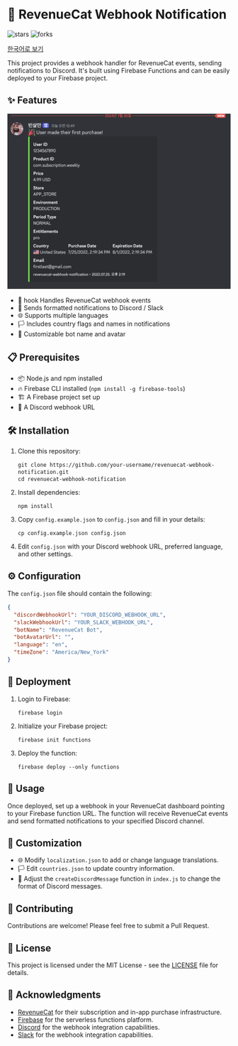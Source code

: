 # 🚀 RevenueCat Webhook Notification

![stars](https://img.shields.io/github/stars/techinpark/revenuecat-webhook-notification)
![forks](https://img.shields.io/github/forks/techinpark/revenuecat-webhook-notification?style=social)

[한국어로 보기](./README_KO.md)

This project provides a webhook handler for RevenueCat events, sending notifications to Discord. It's built using Firebase Functions and can be easily deployed to your Firebase project.

## ✨ Features
![](.github/images/screenshot.png)

- 🚀 hook Handles RevenueCat webhook events
- 💬 Sends formatted notifications to Discord / Slack
- 🌐 Supports multiple languages
- 🏳️ Includes country flags and names in notifications
- 🤖 Customizable bot name and avatar

## 📋 Prerequisites

- 📦 Node.js and npm installed
- 🔥 Firebase CLI installed (`npm install -g firebase-tools`)
- 🏗️ A Firebase project set up
- 🔗 A Discord webhook URL

## 🛠️ Installation

1. Clone this repository:
   ```
   git clone https://github.com/your-username/revenuecat-webhook-notification.git
   cd revenuecat-webhook-notification
   ```

2. Install dependencies:
   ```
   npm install
   ```

3. Copy `config.example.json` to `config.json` and fill in your details:
   ```
   cp config.example.json config.json
   ```

4. Edit `config.json` with your Discord webhook URL, preferred language, and other settings.

## ⚙️ Configuration

The `config.json` file should contain the following:

```json
{
  "discordWebhookUrl": "YOUR_DISCORD_WEBHOOK_URL",
  "slackWebhookUrl": "YOUR_SLACK_WEBHOOK_URL",
  "botName": "RevenueCat Bot",
  "botAvatarUrl": "",
  "language": "en",
  "timeZone": "America/New_York"
}
```

## 🚀 Deployment

1. Login to Firebase:
   ```
   firebase login
   ```

2. Initialize your Firebase project:
   ```
   firebase init functions
   ```

3. Deploy the function:
   ```
   firebase deploy --only functions
   ```

## 📖 Usage

Once deployed, set up a webhook in your RevenueCat dashboard pointing to your Firebase function URL. The function will receive RevenueCat events and send formatted notifications to your specified Discord channel.

## 🎨 Customization

- 🌐 Modify `localization.json` to add or change language translations.
- 🏳️ Edit `countries.json` to update country information.
- 💬 Adjust the `createDiscordMessage` function in `index.js` to change the format of Discord messages.

## 🤝 Contributing

Contributions are welcome! Please feel free to submit a Pull Request.

## 📄 License

This project is licensed under the MIT License - see the [LICENSE](LICENSE) file for details.

## 🙏 Acknowledgments

- [RevenueCat](https://www.revenuecat.com/) for their subscription and in-app purchase infrastructure.
- [Firebase](https://firebase.google.com/) for the serverless functions platform.
- [Discord](https://discord.com/) for the webhook integration capabilities.
- [Slack](https://slack.com) for the webhook integration capabilities.

